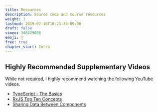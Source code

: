 ```yaml
---
title: Resources
description: Source code and course resources
weight: 1
lastmod: 2019-07-16T10:23:30-09:00
draft: false
vimeo: 348429086
emoji: 📜
free: true
chapter_start: Intro 
---
```



## Highly Recommended Supplementary Videos

While not required, I highly recommend watching the following YouTube videos. 

- [TypeScript - The Basics](https://youtu.be/ahCwqrYpIuM)
- [RxJS Top Ten Concepts](https://youtu.be/ewcoEYS85Co)
- [Sharing Data Between Components](https://youtu.be/I317BhehZKM)